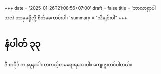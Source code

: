 +++
date = '2025-01-26T21:08:56+07:00'
draft = false
title = 'ဘာလာရှာပါသလဲ ဘာမှမရှိလို့ စိတ်မကောင်းပါ။'
summary = "သီချင်းပါ"
+++

# နံပါတ် ၃၃

ဒီ စာပိုဒ် က နမူနာပါ။ တကယ့်စာမရေးရသေးပါ။ ကျေးဇူးတင်ပါတယ်။ 